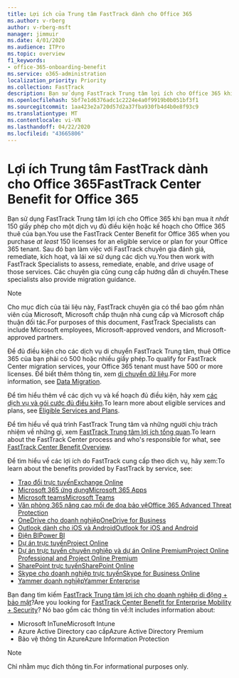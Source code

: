 ```yaml
---
title: Lợi ích của Trung tâm FastTrack dành cho Office 365
ms.author: v-rberg
author: v-rberg-msft
manager: jimmuir
ms.date: 4/01/2020
ms.audience: ITPro
ms.topic: overview
f1_keywords:
- office-365-onboarding-benefit
ms.service: o365-administration
localization_priority: Priority
ms.collection: FastTrack
description: Bạn sử dụng FastTrack Trung tâm lợi ích cho Office 365 khi bạn mua ít nhất 150 giấy phép cho một dịch vụ đủ điều kiện hoặc kế hoạch cho Office 365 thuê của bạn. Sau đó bạn làm việc với FastTrack chuyên gia đánh giá, remediate, kích hoạt, và lái xe sử dụng các dịch vụ. Các chuyên gia cũng cung cấp hướng dẫn di chuyển.
ms.openlocfilehash: 5bf7e1d6376adc1c2224e4a0f9919b0b051bf3f1
ms.sourcegitcommit: 1aa423e2a720d57d2a37fba930fb4d4b0e8f93c9
ms.translationtype: MT
ms.contentlocale: vi-VN
ms.lasthandoff: 04/22/2020
ms.locfileid: "43665806"
---
```

# <a name="fasttrack-center-benefit-for-office-365"></a><span data-ttu-id="b04a8-105">Lợi ích Trung tâm FastTrack dành cho Office 365</span><span class="sxs-lookup"><span data-stu-id="b04a8-105">FastTrack Center Benefit for Office 365</span></span>

<span data-ttu-id="b04a8-106">Bạn sử dụng FastTrack Trung tâm lợi ích cho Office 365 khi bạn mua ít *nhất* 150 giấy phép cho một dịch vụ đủ điều kiện hoặc kế hoạch cho Office 365 thuê của bạn.</span><span class="sxs-lookup"><span data-stu-id="b04a8-106">You use the FastTrack Center Benefit for Office 365 when you purchase  *at least*  150 licenses for an eligible service or plan for your Office 365 tenant.</span></span> <span data-ttu-id="b04a8-107">Sau đó bạn làm việc với FastTrack chuyên gia đánh giá, remediate, kích hoạt, và lái xe sử dụng các dịch vụ.</span><span class="sxs-lookup"><span data-stu-id="b04a8-107">You then work with FastTrack Specialists to assess, remediate, enable, and drive usage of those services.</span></span> <span data-ttu-id="b04a8-108">Các chuyên gia cũng cung cấp hướng dẫn di chuyển.</span><span class="sxs-lookup"><span data-stu-id="b04a8-108">These specialists also provide migration guidance.</span></span> 
  
> [!NOTE]
> <span data-ttu-id="b04a8-109">Cho mục đích của tài liệu này, FastTrack chuyên gia có thể bao gồm nhân viên của Microsoft, Microsoft chấp thuận nhà cung cấp và Microsoft chấp thuận đối tác.</span><span class="sxs-lookup"><span data-stu-id="b04a8-109">For purposes of this document, FastTrack Specialists can include Microsoft employees, Microsoft-approved vendors, and Microsoft-approved partners.</span></span> 
  
<span data-ttu-id="b04a8-110">Để đủ điều kiện cho các dịch vụ di chuyển FastTrack Trung tâm, thuê Office 365 của bạn phải có 500 hoặc nhiều giấy phép.</span><span class="sxs-lookup"><span data-stu-id="b04a8-110">To qualify for FastTrack Center migration services, your Office 365 tenant must have 500 or more licenses.</span></span> <span data-ttu-id="b04a8-111">Để biết thêm thông tin, xem [di chuyển dữ liệu](O365-data-migration.md).</span><span class="sxs-lookup"><span data-stu-id="b04a8-111">For more information, see [Data Migration](O365-data-migration.md).</span></span>
  
<span data-ttu-id="b04a8-112">Để tìm hiểu thêm về các dịch vụ và kế hoạch đủ điều kiện, hãy xem [các dịch vụ và gói cước đủ điều kiện](M365-eligible-services-and-plans.md).</span><span class="sxs-lookup"><span data-stu-id="b04a8-112">To learn more about eligible services and plans, see [Eligible Services and Plans](M365-eligible-services-and-plans.md).</span></span>
  
<span data-ttu-id="b04a8-113">Để tìm hiểu về quá trình FastTrack Trung tâm và những người chịu trách nhiệm về những gì, xem [FastTrack Trung tâm lợi ích tổng quan](O365-fasttrack-benefit-overview.md).</span><span class="sxs-lookup"><span data-stu-id="b04a8-113">To learn about the FastTrack Center process and who's responsible for what, see [FastTrack Center Benefit Overview](O365-fasttrack-benefit-overview.md).</span></span>

<span data-ttu-id="b04a8-114">Để tìm hiểu về các lợi ích do FastTrack cung cấp theo dịch vụ, hãy xem:</span><span class="sxs-lookup"><span data-stu-id="b04a8-114">To learn about the benefits provided by FastTrack by service, see:</span></span>

- [<span data-ttu-id="b04a8-115">Trao đổi trực tuyến</span><span class="sxs-lookup"><span data-stu-id="b04a8-115">Exchange Online</span></span>](O365-fasttrack-responsibilities.md#exchange-online)
- [<span data-ttu-id="b04a8-116">Microsoft 365 ứng dụng</span><span class="sxs-lookup"><span data-stu-id="b04a8-116">Microsoft 365 Apps</span></span>](O365-fasttrack-responsibilities.md#microsoft-365-apps)
- [<span data-ttu-id="b04a8-117">Microsoft teams</span><span class="sxs-lookup"><span data-stu-id="b04a8-117">Microsoft Teams</span></span>](O365-fasttrack-responsibilities.md#microsoft-teams)
- [<span data-ttu-id="b04a8-118">Văn phòng 365 nâng cao mối đe dọa bảo vệ</span><span class="sxs-lookup"><span data-stu-id="b04a8-118">Office 365 Advanced Threat Protection</span></span>](O365-fasttrack-responsibilities.md#office-365-advanced-threat-protection)
- [<span data-ttu-id="b04a8-119">OneDrive cho doanh nghiệp</span><span class="sxs-lookup"><span data-stu-id="b04a8-119">OneDrive for Business</span></span>](O365-fasttrack-responsibilities.md#onedrive-for-business)
- [<span data-ttu-id="b04a8-120">Outlook dành cho iOS và Android</span><span class="sxs-lookup"><span data-stu-id="b04a8-120">Outlook for iOS and Android</span></span>](O365-fasttrack-responsibilities.md#outlook-for-ios-and-android)
- [<span data-ttu-id="b04a8-121">Điện BI</span><span class="sxs-lookup"><span data-stu-id="b04a8-121">Power BI</span></span>](O365-fasttrack-responsibilities.md#power-bi)
- [<span data-ttu-id="b04a8-122">Dự án trực tuyến</span><span class="sxs-lookup"><span data-stu-id="b04a8-122">Project Online</span></span>](O365-fasttrack-responsibilities.md#project-online)
- [<span data-ttu-id="b04a8-123">Dự án trực tuyến chuyên nghiệp và dự án Online Premium</span><span class="sxs-lookup"><span data-stu-id="b04a8-123">Project Online Professional and Project Online Premium</span></span>](O365-fasttrack-responsibilities.md#project-online-professional-and-project-online-premium)
- [<span data-ttu-id="b04a8-124">SharePoint trực tuyến</span><span class="sxs-lookup"><span data-stu-id="b04a8-124">SharePoint Online</span></span>](O365-fasttrack-responsibilities.md#sharepoint-online)
- [<span data-ttu-id="b04a8-125">Skype cho doanh nghiệp trực tuyến</span><span class="sxs-lookup"><span data-stu-id="b04a8-125">Skype for Business Online</span></span>](O365-fasttrack-responsibilities.md#skype-for-business-online)
- [<span data-ttu-id="b04a8-126">Yammer doanh nghiệp</span><span class="sxs-lookup"><span data-stu-id="b04a8-126">Yammer Enterprise</span></span>](O365-fasttrack-responsibilities.md#yammer-enterprise)
  
<span data-ttu-id="b04a8-127">Bạn đang tìm kiếm [FastTrack Trung tâm lợi ích cho doanh nghiệp di động + bảo mật](EMS-fasttrack-benefit-for-EMS.md)?</span><span class="sxs-lookup"><span data-stu-id="b04a8-127">Are you looking for [FastTrack Center Benefit for Enterprise Mobility + Security](EMS-fasttrack-benefit-for-EMS.md)?</span></span> <span data-ttu-id="b04a8-128">Nó bao gồm các thông tin về:</span><span class="sxs-lookup"><span data-stu-id="b04a8-128">It includes information about:</span></span>
  
- <span data-ttu-id="b04a8-129">Microsoft InTune</span><span class="sxs-lookup"><span data-stu-id="b04a8-129">Microsoft Intune</span></span>
- <span data-ttu-id="b04a8-130">Azure Active Directory cao cấp</span><span class="sxs-lookup"><span data-stu-id="b04a8-130">Azure Active Directory Premium</span></span> 
- <span data-ttu-id="b04a8-131">Bảo vệ thông tin Azure</span><span class="sxs-lookup"><span data-stu-id="b04a8-131">Azure Information Protection</span></span>
    
> [!NOTE]
> <span data-ttu-id="b04a8-132">Chỉ nhằm mục đích thông tin.</span><span class="sxs-lookup"><span data-stu-id="b04a8-132">For informational purposes only.</span></span> 

